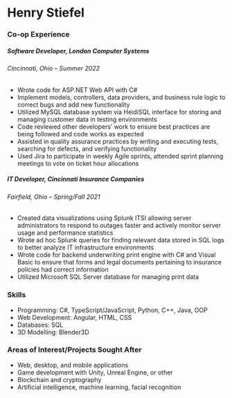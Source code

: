 # Henry Stiefel

### Co-op Experience
##### Software Developer, London Computer Systems
###### Cincinnati, Ohio – Summer 2022
- Wrote code for ASP.NET Web API with C#
- Implement models, controllers, data providers, and business rule logic to correct bugs and add new functionality
- Utilized MySQL database system via HeidiSQL interface for storing and managing customer data in testing environments
- Code reviewed other developers’ work to ensure best practices are being followed and code works as expected
- Assisted in quality assurance practices by writing and executing tests, searching for defects, and verifying functionality
- Used Jira to participate in weekly Agile sprints, attended sprint planning meetings to vote on ticket hour allocations
##### IT Developer, Cincinnati Insurance Companies
###### Fairfield, Ohio – Spring/Fall 2021
- Created data visualizations using Splunk ITSI allowing server administrators to respond to outages faster and actively monitor server usage and performance statistics
- Wrote ad hoc Splunk queries for finding relevant data stored in SQL logs to better analyze IT infrastructure environments
- Wrote code for backend underwriting print engine with C# and Visual Basic to ensure that forms and legal documents pertaining to insurance policies had correct information
- Utilized Microsoft SQL Server database for managing print data

### Skills
- Programming: C#, TypeScript/JavaScript, Python, C++, Java, OOP
- Web Development: Angular, HTML, CSS
- Databases: SQL
- 3D Modelling: Blender3D

### Areas of Interest/Projects Sought After
- Web, desktop, and mobile applications
- Game development with Unity, Unreal Engine, or other
- Blockchain and cryptography
- Artificial intelligence, machine learning, facial recognition
